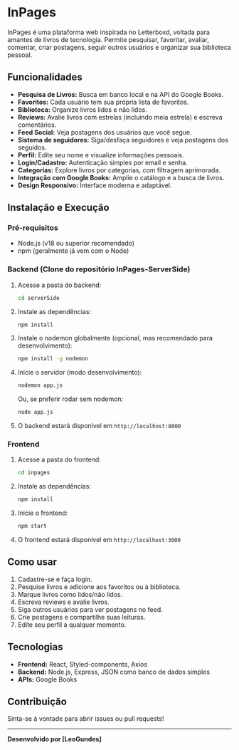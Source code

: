 # InPages

InPages é uma plataforma web inspirada no Letterboxd, voltada para amantes de livros de tecnologia. Permite pesquisar, favoritar, avaliar, comentar, criar postagens, seguir outros usuários e organizar sua biblioteca pessoal.

## Funcionalidades

- **Pesquisa de Livros:** Busca em banco local e na API do Google Books.
- **Favoritos:** Cada usuário tem sua própria lista de favoritos.
- **Biblioteca:** Organize livros lidos e não lidos.
- **Reviews:** Avalie livros com estrelas (incluindo meia estrela) e escreva comentários.
- **Feed Social:** Veja postagens dos usuários que você segue.
- **Sistema de seguidores:** Siga/desfaça seguidores e veja postagens dos seguidos.
- **Perfil:** Edite seu nome e visualize informações pessoais.
- **Login/Cadastro:** Autenticação simples por email e senha.
- **Categorias:** Explore livros por categorias, com filtragem aprimorada.
- **Integração com Google Books:** Amplie o catálogo e a busca de livros.
- **Design Responsivo:** Interface moderna e adaptável.

## Instalação e Execução

### Pré-requisitos
- Node.js (v18 ou superior recomendado)
- npm (geralmente já vem com o Node)

### Backend (Clone do repositório InPages-ServerSide)

1. Acesse a pasta do backend:
   ```bash
   cd serverSide
   ```
2. Instale as dependências:
   ```bash
   npm install
   ```
3. Instale o nodemon globalmente (opcional, mas recomendado para desenvolvimento):
   ```bash
   npm install -g nodemon
   ```
4. Inicie o servidor (modo desenvolvimento):
   ```bash
   nodemon app.js
   ```
   Ou, se preferir rodar sem nodemon:
   ```bash
   node app.js
   ```
5. O backend estará disponível em `http://localhost:8000`

### Frontend

1. Acesse a pasta do frontend:
   ```bash
   cd inpages
   ```
2. Instale as dependências:
   ```bash
   npm install
   ```
3. Inicie o frontend:
   ```bash
   npm start
   ```
4. O frontend estará disponível em `http://localhost:3000`

## Como usar

1. Cadastre-se e faça login.
2. Pesquise livros e adicione aos favoritos ou à biblioteca.
3. Marque livros como lidos/não lidos.
4. Escreva reviews e avalie livros.
5. Siga outros usuários para ver postagens no feed.
6. Crie postagens e compartilhe suas leituras.
7. Edite seu perfil a qualquer momento.

## Tecnologias

- **Frontend:** React, Styled-components, Axios
- **Backend:** Node.js, Express, JSON como banco de dados simples
- **APIs:** Google Books

## Contribuição

Sinta-se à vontade para abrir issues ou pull requests!

---

**Desenvolvido por [LeoGundes]**
